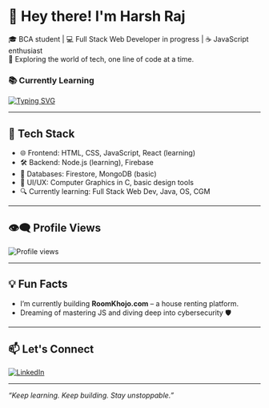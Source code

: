 # 👋 Hey there! I'm Harsh Raj

🎓 BCA student | 💻 Full Stack Web Developer in progress | ☕ JavaScript enthusiast  
🚀 Exploring the world of tech, one line of code at a time.

### 📚 Currently Learning

[![Typing SVG](https://readme-typing-svg.herokuapp.com?font=Fira+Code&pause=1000&color=F78A33&width=435&lines=JavaScript+Deep+Dive;Node.js+Backend;Firebase+Auth+%26+Firestore;Computer+Graphics+in+C;Operating+Systems+Concepts)](https://git.io/typing-svg)

---

## 🔧 Tech Stack

- 🌐 Frontend: HTML, CSS, JavaScript, React (learning)
- 🛠️ Backend: Node.js (learning), Firebase
- 💾 Databases: Firestore, MongoDB (basic)
- 🎨 UI/UX: Computer Graphics in C, basic design tools
- 🔍 Currently learning: Full Stack Web Dev, Java, OS, CGM

---

## 👁️‍🗨️ Profile Views

![Profile views](https://komarev.com/ghpvc/?username=harshraj152003&color=blue)

---

## 💡 Fun Facts

- I’m currently building **RoomKhojo.com** – a house renting platform.
- Dreaming of mastering JS and diving deep into cybersecurity 🛡️

---

## 📫 Let's Connect

[![LinkedIn](https://img.shields.io/badge/LinkedIn-blue?logo=linkedin&style=for-the-badge)](https://www.linkedin.com/in/harsh-raj-09120b286/)

---

_“Keep learning. Keep building. Stay unstoppable.”_
